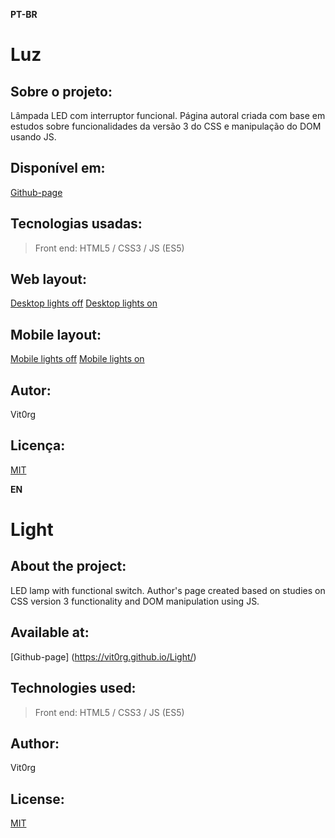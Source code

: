**PT-BR**
# Luz

## Sobre o projeto:
Lâmpada LED com interruptor funcional.
Página autoral criada com base em estudos sobre funcionalidades da versão 3 do CSS e manipulação do DOM usando JS.

## Disponível em:
[Github-page](https://vit0rg.github.io/Light/)

## Tecnologias usadas:
> Front end:
HTML5 / CSS3 / JS (ES5)

## Web layout: 
[Desktop lights off](https://github.com/Vit0rg/Light/blob/main/demo/desktop_off.png) 
[Desktop lights on](https://github.com/Vit0rg/Light/blob/main/demo/desktop_on.png)

## Mobile layout: 
[Mobile lights off](https://github.com/Vit0rg/Light/blob/main/demo/mobile_off.png) 
[Mobile lights on](https://github.com/Vit0rg/Light/blob/main/demo/mobile_on.png)

## Autor:
Vit0rg

## Licença:
[MIT](https://github.com/Vit0rg/Light/blob/main/LICENSE)

**EN**
# Light

## About the project: 
LED lamp with functional switch.
Author's page created based on studies on CSS version 3 functionality and DOM manipulation using JS.

## Available at:
[Github-page] (https://vit0rg.github.io/Light/) 

## Technologies used: 
> Front end: 
HTML5 / CSS3 / JS (ES5) 

## Author: 
Vit0rg 

## License:
[MIT](https://github.com/Vit0rg/Light/blob/main/LICENSE)
